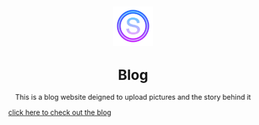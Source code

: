 <br />
<div align="center">
  <a href="https://github.com/kmvishnu625/blog">
    <img src="/static/assets/img/favicon.ico" alt="Logo" width="80" height="80">
  </a>

<h1 align="center">Blog</h1>

  <p align="center">
   This is a blog website deigned to upload pictures and the story behind it
  </p>
</div>
<a href="https://strangeroverblogs.herokuapp.com/"  target=”_blank”>click here to check out the blog</a>
